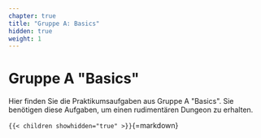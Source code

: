 ```yaml
---
chapter: true
title: "Gruppe A: Basics"
hidden: true
weight: 1
---
```



# Gruppe A "Basics"

Hier finden Sie die Praktikumsaufgaben aus Gruppe A "Basics". Sie benötigen diese Aufgaben, um
einen rudimentären Dungeon zu erhalten.


`{{< children showhidden="true" >}}`{=markdown}
